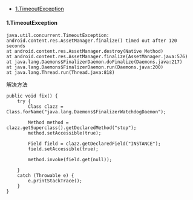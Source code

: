 
<!-- TOC -->

- [1.TimeoutException](#1timeoutexception)

<!-- /TOC -->


#### 1.TimeoutException
    
    java.util.concurrent.TimeoutException:         android.content.res.AssetManager.finalize() timed out after 120 seconds
    at android.content.res.AssetManager.destroy(Native Method)
	at android.content.res.AssetManager.finalize(AssetManager.java:576)
	at java.lang.Daemons$FinalizerDaemon.doFinalize(Daemons.java:217)
	at java.lang.Daemons$FinalizerDaemon.run(Daemons.java:200)
	at java.lang.Thread.run(Thread.java:818)
解决方法

    public void fix() {
        try {
            Class clazz = Class.forName("java.lang.Daemons$FinalizerWatchdogDaemon");

            Method method = clazz.getSuperclass().getDeclaredMethod("stop");
            method.setAccessible(true);

            Field field = clazz.getDeclaredField("INSTANCE");
            field.setAccessible(true);

            method.invoke(field.get(null));

        }
        catch (Throwable e) {
            e.printStackTrace();
        }
    }